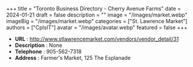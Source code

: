 +++
title = "Toronto Business Directory - Cherry Avenue Farms"
date = 2024-01-21
draft = false
description = ""
image = "/images/market.webp"
imageBig = "/images/market.webp"
categories = ["St. Lawrence Market"]
authors = ["CplsIT"]
avatar = "/images/avatar.webp"
featured = false
+++


* **URL** :  http://www.stlawrencemarket.com/vendors/vendor_detail/31
* **Description** : None
* **Telephone** : 905-562-7318
* **Address** : Farmer's Market, 125 The Esplanade